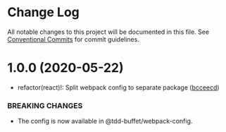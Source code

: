 # Change Log

All notable changes to this project will be documented in this file.
See [Conventional Commits](https://conventionalcommits.org) for commit guidelines.

# 1.0.0 (2020-05-22)


* refactor(react)!: Split webpack config to separate package ([bcceecd](https://github.com/NiGhTTraX/tdd-buffet/commit/bcceecd))


### BREAKING CHANGES

* The config is now available in @tdd-buffet/webpack-config.
